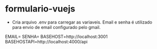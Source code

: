 # formulario-vuejs

- Cria arquivo .env para carregar as variaveis. Email e senha é utilizado para envio de email configurado pelo gmail.

EMAIL=
SENHA=
BASEHOST=http://localhost:3001
BASEHOSTAPI=http://localhost:4000/api
